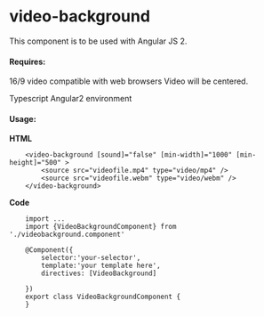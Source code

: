 # video-backgroundThis component is to be used with Angular JS 2.#### Requires:16/9 video compatible with web browsersVideo will be centered.Typescript Angular2 environment#### Usage:	**HTML**			<video-background [sound]="false" [min-width]="1000" [min-height]="500" >			<source src="videofile.mp4" type="video/mp4" />			<source src="videofile.webm" type="video/webm" />		</vídeo-background>**Code**		import ...		import {VideoBackgroundComponent} from './videobackground.component'		@Component({		    selector:'your-selector',		    template:'your template here',		    directives: [VideoBackground]		})		export class VideoBackgroundComponent {		}	